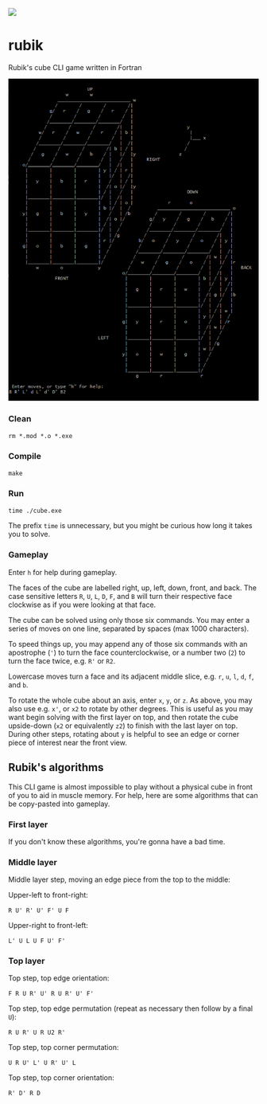 
![](https://github.com/JeffIrwin/rubik/workflows/CI/badge.svg)

# rubik
Rubik's cube CLI game written in Fortran

![](https://raw.githubusercontent.com/JeffIrwin/rubik/main/doc/gameplay-s0.png)

### Clean
    rm *.mod *.o *.exe

### Compile
    make

### Run
    time ./cube.exe

The prefix `time` is unnecessary, but you might be curious how long it takes you to solve.

### Gameplay
Enter `h` for help during gameplay.

The faces of the cube are labelled right, up, left, down, front, and back.  The case sensitive letters `R`, `U`, `L`, `D`, `F`, and `B` will turn their respective face clockwise as if you were looking at that face.

The cube can be solved using only those six commands.  You may enter a series of moves on one line, separated by spaces (max 1000 characters).

To speed things up, you may append any of those six commands with an apostrophe (`'`) to turn the face counterclockwise, or a number two (`2`) to turn the face twice, e.g. `R'` or `R2`.

Lowercase moves turn a face and its adjacent middle slice, e.g. `r`, `u`, `l`, `d`, `f`, and `b`.

To rotate the whole cube about an axis, enter `x`, `y`, or `z`.  As above, you may also use e.g. `x'`, or `x2` to rotate by other degrees.  This is useful as you may want begin solving with the first layer on top, and then rotate the cube upside-down (`x2` or equivalently `z2`) to finish with the last layer on top.  During other steps, rotating about `y` is helpful to see an edge or corner piece of interest near the front view.

## Rubik's algorithms
This CLI game is almost impossible to play without a physical cube in front of you to aid in muscle memory.  For help, here are some algorithms that can be copy-pasted into gameplay.

### First layer
If you don't know these algorithms, you're gonna have a bad time.

### Middle layer
Middle layer step, moving an edge piece from the top to the middle:

Upper-left to front-right:

    R U' R' U' F' U F 

Upper-right to front-left:

    L' U L U F U' F' 

### Top layer
Top step, top edge orientation:

    F R U R' U' R U R' U' F' 

Top step, top edge permutation (repeat as necessary then follow by a final `U`):

    R U R' U R U2 R' 

Top step, top corner permutation:

    U R U' L' U R' U' L 

Top step, top corner orientation:

    R' D' R D 

